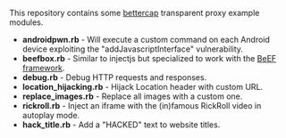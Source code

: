 This repository contains some [bettercap](http://www.bettercap.org/) transparent proxy example modules.

* **androidpwn.rb** - Will execute a custom command on each Android device exploiting the "addJavascriptInterface" vulnerability.
* **beefbox.rb** - Similar to injectjs but specialized to work with the [BeEF framework](http://beefproject.com).
* **debug.rb** - Debug HTTP requests and responses.
* **location_hijacking.rb**  - Hijack Location header with custom URL.
* **replace_images.rb** - Replace all images with a custom one.
* **rickroll.rb** - Inject an iframe with the (in)famous RickRoll video in autoplay mode.
* **hack_title.rb** - Add a "HACKED" text to website titles.
